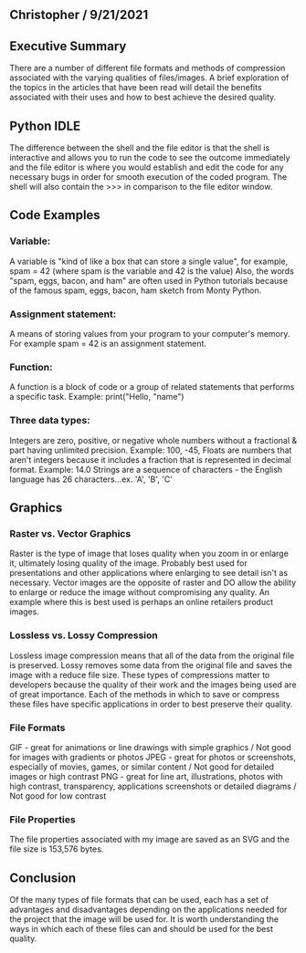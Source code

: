 ## Christopher / 9/21/2021

## Executive Summary 
There are a number of different file formats and methods of compression associated with the varying qualities of files/images. A brief exploration of the topics in the articles that have been read will detail the benefits associated with their uses and how to best achieve the desired quality. 

## Python IDLE
The difference between the shell and the file editor is that the shell is interactive and allows you to run the code to see the outcome immediately and the file editor is where you would establish and edit the code for any necessary bugs in order for smooth execution of the coded program. The shell will also contain the >>> in comparison to the file editor window. 

## Code Examples
### Variable: 
A variable is "kind of like a box that can store a single value", for example, spam = 42 (where spam is the variable and 42 is the value)
Also, the words "spam, eggs, bacon, and ham" are often used in Python tutorials because of the famous spam, eggs, bacon, ham sketch from Monty Python.
### Assignment statement:
A means of storing values from your program to your computer's memory. For example spam = 42 is an assignment statement. 
### Function:
A function is a block of code or a group of related statements that performs a specific task. Example: print("Hello, "name")
### Three data types:
Integers are zero, positive, or negative whole numbers without a fractional & part having unlimited precision. Example: 100, -45, 
Floats are numbers that aren't integers because it includes a fraction that is represented in decimal format. Example: 14.0
Strings are a sequence of characters - the English language has 26 characters...ex. 'A', 'B', 'C' 

## Graphics

### Raster vs. Vector Graphics
Raster is the type of image that loses quality when you zoom in or enlarge it, ultimately losing quality of the image. Probably best used for presentations and other applications where enlarging to see detail isn't as necessary. 
Vector images are the opposite of raster and DO allow the ability to enlarge or reduce the image without compromising any quality. An example where this is best used is perhaps an online retailers product images. 
### Lossless vs. Lossy Compression
Lossless image compression means that all of the data from the original file is preserved.
Lossy removes some data from the original file and saves the image with a reduce file size. 
These types of compressions matter to developers because the quality of their work and the images being used are of great importance. Each of the methods in which to save or compress these files have specific applications in order to best preserve their quality. 
### File Formats
GIF - great for animations or line drawings with simple graphics / Not good for images with gradients or photos
JPEG - great for photos or screenshots, especially of movies, games, or similar content / Not good for detailed images or high contrast
PNG - great for line art, illustrations, photos with high contrast, transparency, applications screenshots or detailed diagrams / Not good for low contrast 
### File Properties
The file properties associated with my image are saved as an SVG and the file size is 153,576 bytes.
## Conclusion
Of the many types of file formats that can be used, each has a set of advantages and disadvantages depending on the applications needed for the project that the image will be used for. It is worth understanding the ways in which each of these files can and should be used for the best quality. 
